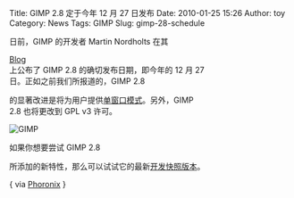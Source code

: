 Title: GIMP 2.8 定于今年 12 月 27 日发布
Date: 2010-01-25 15:26
Author: toy
Category: News
Tags: GIMP
Slug: gimp-28-schedule

日前，GIMP 的开发者 Martin Nordholts 在其  

[Blog](http://www.chromecode.com/2010/01/multi-column-dock-windows-and-28.html)  
上公布了 GIMP 2.8 的确切发布日期，即今年的 12 月 27  
日。正如之前我们所报道的，GIMP 2.8  

的显著改进是将为用户提供[单窗口模式](http://linuxtoy.org/archives/gimp-28-single-window-mode.html)。另外，GIMP  
2.8 也将更改到 GPL v3 许可。

![GIMP](http://i.linuxtoy.org/i/2007/12/gimp.png)

如果你想要尝试 GIMP 2.8  

所添加的新特性，那么可以试试它的最新[开发快照版本](http://www.gimp.org/release-notes/gimp-2.7.html)。

{ via
[Phoronix](http://www.phoronix.com/scan.php?page=news\_item&px=NzkxNw) }
